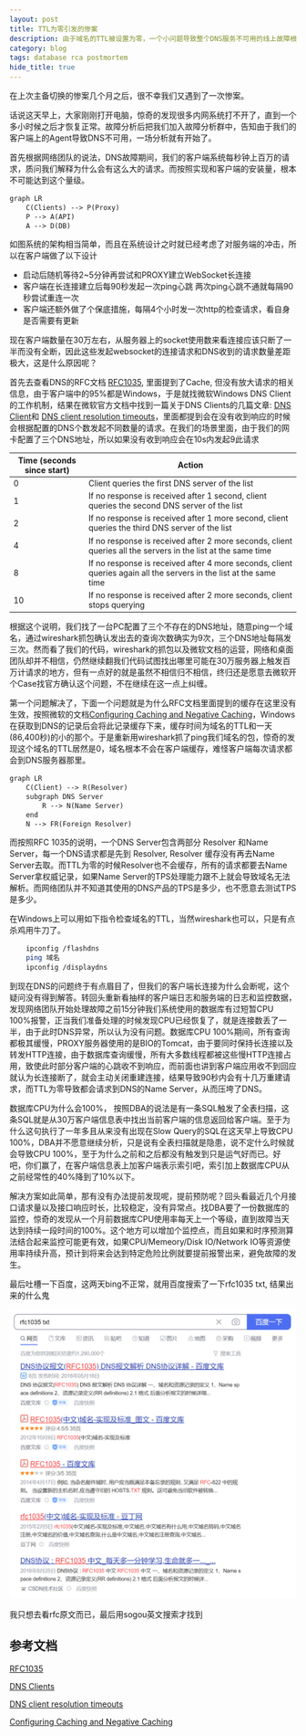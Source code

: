 ```yaml
---
layout: post
title: TTL为零引发的惨案
description: 由于域名的TTL被设置为零，一个小问题导致整个DNS服务不可用的线上故障根因分析
category: blog
tags: database rca postmortem
hide_title: true
---
```



在上次主备切换的惨案几个月之后，很不幸我们又遇到了一次惨案。

话说这天早上，大家刚刚打开电脑，惊奇的发现很多内网系统打不开了，直到一个多小时候之后才恢复正常。故障分析后把我们加入故障分析群中，告知由于我们的客户端上的Agent导致DNS不可用，一场分析就有开始了。

首先根据网络团队的说法，DNS故障期间，我们的客户端系统每秒钟上百万的请求，质问我们解释为什么会有这么大的请求。而按照实现和客户端的安装量，根本不可能达到这个量级。

```mermaid
graph LR
    C(Clients) --> P(Proxy)
    P --> A(API)
    A --> D(DB)

```

如图系统的架构相当简单，而且在系统设计之时就已经考虑了对服务端的冲击，所以在客户端做了以下设计
* 启动后随机等待2~5分钟再尝试和PROXY建立WebSocket长连接
* 客户端在长连接建立后每90秒发起一次ping心跳 两次ping心跳不通就每隔90秒尝试重连一次
* 客户端还额外做了个保底措施，每隔4个小时发一次http的检查请求，看自身是否需要有更新

现在客户端数量在30万左右，从服务器上的socket使用数来看连接应该只断了一半而没有全断，因此这些发起websocket的连接请求和DNS收到的请求数量差距极大，这是什么原因呢？

首先去查看DNS的RFC文档 [RFC1035](https://www.rfc-editor.org/rfc/rfc1035.txt), 里面提到了Cache, 但没有放大请求的相关信息，由于客户端中的95%都是Windows，于是就找微软Windows DNS Client的工作机制，结果在微软官方文档中找到一篇关于DNS Clients的几篇文章: [DNS Client]((https://docs.microsoft.com/en-us/previous-versions/windows/it-pro/windows-server-2012-R2-and-2012/dn593685(v=ws.11)))和 [DNS client resolution timeouts](https://docs.microsoft.com/en-us/troubleshoot/windows-server/networking/dns-client-resolution-timeouts)，里面都提到会在没有收到响应的时候会根据配置的DNS个数发起不同数量的请求。在我们的场景里面，由于我们的网卡配置了三个DNS地址，所以如果没有收到响应会在10s内发起9此请求

| Time (seconds since start) | Action |
|----------------------------|---------|
| 0 | Client queries the first DNS server of the list |
| 1 | If no response is received after 1 second, client queries the second DNS server of the list |
| 2 | If no response is received after 1 more second, client queries the third DNS server of the list |
| 4 | If no response is received after 2 more seconds, client queries all the servers in the list at the same time |
| 8 | If no response is received after 4 more seconds, client queries again all the servers in the list at the same time |
| 10 | If no response is received after 2 more seconds, client stops querying |

根据这个说明，我们找了一台PC配置了三个不存在的DNS地址，随意ping一个域名，通过wireshark抓包确认发出去的查询次数确实为9次，三个DNS地址每隔发三次。然而看了我们的代码，wireshark的抓包以及微软文档的运营，网络和桌面团队却并不相信，仍然继续翻我们代码试图找出哪里可能在30万服务器上触发百万计请求的地方，但有一点好的就是虽然不相信归不相信，终归还是愿意去微软开个Case找官方确认这个问题，不在继续在这一点上纠缠。

第一个问题解决了，下面一个问题就是为什么RFC文档里面提到的缓存在这里没有生效，按照微软的文档[Configuring Caching and Negative Caching](https://docs.microsoft.com/en-us/previous-versions/windows/it-pro/windows-2000-server/cc959309(v=technet.10)?redirectedfrom=MSDN)，Windows在获取到DNS的记录后会将此记录缓存下来，缓存时间为域名的TTL和一天(86,400秒)的小的那个。于是重新用wireshark抓了ping我们域名的包，惊奇的发现这个域名的TTL居然是0，域名根本不会在客户端缓存，难怪客户端每次请求都会到DNS服务器那里。

```mermaid
graph LR
    C(Client) --> R(Resolver)
    subgraph DNS Server
        R --> N(Name Server)
    end
    N --> FR(Foreign Resolver)
```

而按照RFC 1035的说明，一个DNS Server包含两部分 Resolver 和Name Server，每一个DNS请求都是先到 Resolver, Resolver  缓存没有再去Name Server去取。而TTL为零的时候Resolver也不会缓存，所有的请求都要去Name Server拿权威记录，如果Name Server的TPS处理能力跟不上就会导致域名无法解析。而网络团队并不知道其使用的DNS产品的TPS是多少，也不愿意去测试TPS是多少。

在Windows上可以用如下指令检查域名的TTL，当然wireshark也可以，只是有点杀鸡用牛刀了。

```bash
    ipconfig /flashdns
    ping 域名
    ipconfig /displaydns
```

到现在DNS的问题终于有点眉目了，但我们的客户端长连接为什么会断呢，这个疑问没有得到解答。转回头重新看抽样的客户端日志和服务端的日志和监控数据，发现网络团队开始处理故障之前15分钟我们系统使用的数据库有过短暂CPU 100%报警，正当我们准备处理的时候发现CPU已经恢复了，就是连接数丢了一半，由于此时DNS异常，所以认为没有问题。数据库CPU 100%期间，所有查询都极其缓慢，PROXY服务器使用的是BIO的Tomcat，由于要同时保持长连接以及转发HTTP连接，由于数据库查询缓慢，所有大多数线程都被这些慢HTTP连接占用，致使此时部分客户端的心跳收不到响应，而前面也讲到客户端应用收不到回应就认为长连接断了，就会主动关闭重建连接，结果导致90秒内会有十几万重建请求，而TTL为零导致都会请求到DNS的Name Server，从而压垮了DNS。

数据库CPU为什么会100%， 按照DBA的说法是有一条SQL触发了全表扫描，这条SQL就是从30万客户端信息表中找出当前客户端的信息返回给客户端。至于为什么这句执行了一年多且从来没有出现在Slow Query的SQL在这天早上导致CPU 100%，DBA并不愿意继续分析，只是说有全表扫描就是隐患，说不定什么时候就会导致CPU 100%，至于为什么之前和之后都没有触发到只是运气好而已。好吧，你们赢了，在客户端信息表上加客户端表示索引吧，索引加上数据库CPU从之前经常性的40%降到了10%以下。

解决方案如此简单，那有没有办法提前发现呢，提前预防呢？回头看最近几个月接口请求量以及接口响应时长，比较稳定，没有异常点。找DBA要了一份数据库的监控，惊奇的发现从一个月前数据库CPU使用率每天上一个等级，直到故障当天达到持续一段时间的100%。这个地方可以增加个监控点，而且如果和时序预测算法结合起来监控可能更有效，如果CPU/Memeory/Disk IO/Network IO等资源使用率持续升高，预计到将来会达到特定危险比例就要提前报警出来，避免故障的发生。

最后吐槽一下百度，这两天bing不正常，就用百度搜索了一下rfc1035 txt, 结果出来的什么鬼

![baidu](/images/baidu-rfc1035.png)

我只想去看rfc原文而已，最后用sogou英文搜索才找到


## 参考文档

[RFC1035](https://www.rfc-editor.org/rfc/rfc1035.txt)

[DNS Clients](https://docs.microsoft.com/en-us/previous-versions/windows/it-pro/windows-server-2012-R2-and-2012/dn593685(v=ws.11))

[DNS client resolution timeouts](https://docs.microsoft.com/en-us/troubleshoot/windows-server/networking/dns-client-resolution-timeouts)

[Configuring Caching and Negative Caching](https://docs.microsoft.com/en-us/previous-versions/windows/it-pro/windows-2000-server/cc959309(v=technet.10)?redirectedfrom=MSDN)
